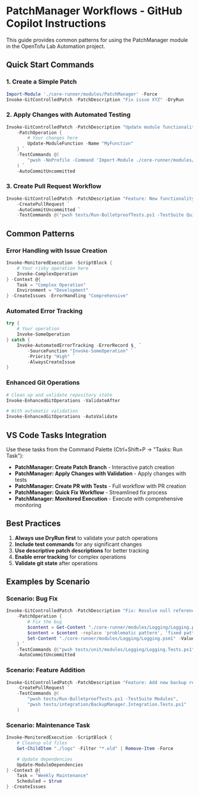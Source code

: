 # PatchManager Workflows - GitHub Copilot Instructions

This guide provides common patterns for using the PatchManager module in the OpenTofu Lab Automation project.

## Quick Start Commands

### 1. Create a Simple Patch
```powershell
Import-Module './core-runner/modules/PatchManager' -Force
Invoke-GitControlledPatch -PatchDescription "Fix issue XYZ" -DryRun
```

### 2. Apply Changes with Automated Testing
```powershell
Invoke-GitControlledPatch -PatchDescription "Update module functionality" `
    -PatchOperation {
        # Your changes here
        Update-ModuleFunction -Name "MyFunction"
    } `
    -TestCommands @(
        "pwsh -NoProfile -Command 'Import-Module ./core-runner/modules/TestingFramework -Force; Invoke-Pester'"
    ) `
    -AutoCommitUncommitted
```

### 3. Create Pull Request Workflow
```powershell
Invoke-GitControlledPatch -PatchDescription "Feature: New functionality" `
    -CreatePullRequest `
    -AutoCommitUncommitted `
    -TestCommands @("pwsh tests/Run-BulletproofTests.ps1 -TestSuite Quick")
```

## Common Patterns

### Error Handling with Issue Creation
```powershell
Invoke-MonitoredExecution -ScriptBlock {
    # Your risky operation here
    Invoke-ComplexOperation
} -Context @{
    Task = "Complex Operation"
    Environment = "Development"
} -CreateIssues -ErrorHandling "Comprehensive"
```

### Automated Error Tracking
```powershell
try {
    # Your operation
    Invoke-SomeOperation
} catch {
    Invoke-AutomatedErrorTracking -ErrorRecord $_ `
        -SourceFunction "Invoke-SomeOperation" `
        -Priority "High" `
        -AlwaysCreateIssue
}
```

### Enhanced Git Operations
```powershell
# Clean up and validate repository state
Invoke-EnhancedGitOperations -ValidateAfter

# With automatic validation
Invoke-EnhancedGitOperations -AutoValidate
```

## VS Code Tasks Integration

Use these tasks from the Command Palette (Ctrl+Shift+P → "Tasks: Run Task"):

- **PatchManager: Create Patch Branch** - Interactive patch creation
- **PatchManager: Apply Changes with Validation** - Apply changes with tests
- **PatchManager: Create PR with Tests** - Full workflow with PR creation
- **PatchManager: Quick Fix Workflow** - Streamlined fix process
- **PatchManager: Monitored Execution** - Execute with comprehensive monitoring

## Best Practices

1. **Always use DryRun first** to validate your patch operations
2. **Include test commands** for any significant changes
3. **Use descriptive patch descriptions** for better tracking
4. **Enable error tracking** for complex operations
5. **Validate git state** after operations

## Examples by Scenario

### Scenario: Bug Fix
```powershell
Invoke-GitControlledPatch -PatchDescription "Fix: Resolve null reference in logging" `
    -PatchOperation {
        # Fix the bug
        $content = Get-Content "./core-runner/modules/Logging/Logging.psm1"
        $content = $content -replace 'problematic pattern', 'fixed pattern'
        Set-Content "./core-runner/modules/Logging/Logging.psm1" -Value $content
    } `
    -TestCommands @("pwsh tests/unit/modules/Logging/Logging.Tests.ps1") `
    -AutoCommitUncommitted
```

### Scenario: Feature Addition
```powershell
Invoke-GitControlledPatch -PatchDescription "Feature: Add new backup retention policy" `
    -CreatePullRequest `
    -TestCommands @(
        "pwsh tests/Run-BulletproofTests.ps1 -TestSuite Modules",
        "pwsh tests/integration/BackupManager.Integration.Tests.ps1"
    )
```

### Scenario: Maintenance Task
```powershell
Invoke-MonitoredExecution -ScriptBlock {
    # Cleanup old files
    Get-ChildItem "./logs" -Filter "*.old" | Remove-Item -Force

    # Update dependencies
    Update-ModuleDependencies
} -Context @{
    Task = "Weekly Maintenance"
    Scheduled = $true
} -CreateIssues
```
